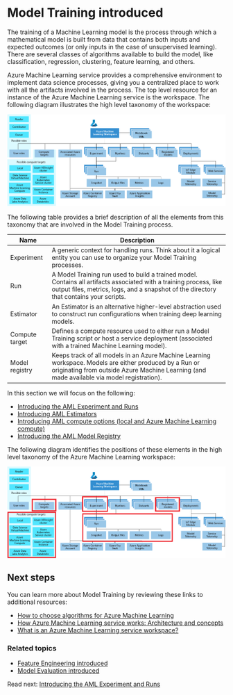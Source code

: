 # Model Training introduced

The training of a Machine Learning model is the process through which a mathematical model is built from data that contains both inputs and expected outcomes (or only inputs in the case of unsupervised learning). There are several classes of algorithms available to build the model, like classification, regression, clustering, feature learning, and others.

Azure Machine Learning service provides a comprehensive environment to implement data science processes, giving you a centralized place to work with all the artifacts involved in the process. The top level resource for an instance of the Azure Machine Learning service is the workspace. The following diagram illustrates the high level taxonomy of the workspace:

![The high level taxonomy of the Azure Machine Learning workspace](./media/azure-machine-learning-taxonomy.png)

The following table provides a brief description of all the elements from this taxonomy that are involved in the Model Training process.

| Name           | Description                                                                                                                                                                                                  |
| -------------- | ------------------------------------------------------------------------------------------------------------------------------------------------------------------------------------------------------------ |
| Experiment     | A generic context for handling runs. Think about it a logical entity you can use to organize your Model Training processes.                                                                                  |
| Run            | A Model Training run used to build a trained model. Contains all artifacts associated with a training process, like output files, metrics, logs, and a snapshot of the directory that contains your scripts. |
| Estimator      | An Estimator is an alternative higher-level abstraction used to construct run configurations when training deep learning models.                                                                             |
| Compute target | Defines a compute resource used to either run a Model Training script or host a service deployment (associated with a trained Machine Learning model).                                                       |
| Model registry | Keeps track of all models in an Azure Machine Learning workspace. Models are either produced by a Run or originating from outside Azure Machine Learning (and made available via model registration).        |

In this section we will focus on the following:

- [Introducing the AML Experiment and Runs](./aml-experiment-runs.md)
- [Introducing AML Estimators](./aml-estimators.md)
- [Introducing AML compute options (local and Azure Machine Learning compute)](./aml-compute-options.md)
- [Introducing the AML Model Registry](./aml-model-registry.md)

The following diagram identifies the positions of these elements in the high level taxonomy of the Azure Machine Learning workspace:

![The positions of the elements involved in Model Training in the taxonomy of the Azure Machine Learning workspace](./media/azure-machine-learning-taxonomy-marked.png)

## Next steps

You can learn more about Model Training by reviewing these links to additional resources:

- [How to choose algorithms for Azure Machine Learning](https://docs.microsoft.com/azure/machine-learning/studio/algorithm-choice)
- [How Azure Machine Learning service works: Architecture and concepts](https://docs.microsoft.com/azure/machine-learning/service/concept-azure-machine-learning-architecture)
- [What is an Azure Machine Learning service workspace?](https://docs.microsoft.com/azure/machine-learning/service/concept-workspace)

### Related topics

- [Feature Engineering introduced](./feature-engineering-training-evaluation-selection.md#feature-engineering-introduced)
- [Model Evaluation introduced](./model-evaluation.md)

Read next: [Introducing the AML Experiment and Runs](./aml-experiment-runs.md)
